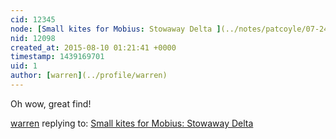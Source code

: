 ```yaml
---
cid: 12345
node: [Small kites for Mobius: Stowaway Delta ](../notes/patcoyle/07-24-2015/small-kites-for-mobius-stowaway-delta)
nid: 12098
created_at: 2015-08-10 01:21:41 +0000
timestamp: 1439169701
uid: 1
author: [warren](../profile/warren)
---
```


Oh wow, great find!

[warren](../profile/warren) replying to: [Small kites for Mobius: Stowaway Delta ](../notes/patcoyle/07-24-2015/small-kites-for-mobius-stowaway-delta)


